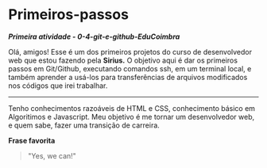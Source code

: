 # Primeiros-passos
***Primeira atividade - 0-4-git-e-github-EduCoimbra***

Olá, amigos! Esse é um dos primeiros projetos do curso de desenvolvedor web que estou fazendo pela **Sirius.**
O objetivo aqui é dar os primeiros passos em Git/Github, executando comandos ssh, em um terminal local, e também aprender a usá-los para transferências de arquivos modificados nos códigos que irei trabalhar.<hr>

Tenho conhecimentos razoáveis de HTML e CSS, conhecimento básico em Algoritimos e Javascript. Meu objetivo é me tornar um desenvolvedor web, e quem sabe, fazer uma transição de carreira.

**Frase favorita**
>"Yes, we can!"
